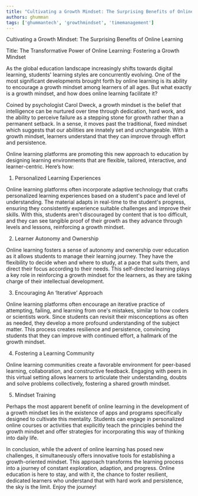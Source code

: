```yaml
---
title: "Cultivating a Growth Mindset: The Surprising Benefits of Online Learning"  # Wrap the title in double quotes
authors: ghumman
tags: ['ghummantech', 'growthmindset', 'timemanagement']
---
```


Cultivating a Growth Mindset: The Surprising Benefits of Online Learning
<!-- truncate -->

Title: The Transformative Power of Online Learning: Fostering a Growth Mindset

As the global education landscape increasingly shifts towards digital learning, students' learning styles are concurrently evolving. One of the most significant developments brought forth by online learning is its ability to encourage a growth mindset among learners of all ages. But what exactly is a growth mindset, and how does online learning facilitate it?

Coined by psychologist Carol Dweck, a growth mindset is the belief that intelligence can be nurtured over time through dedication, hard work, and the ability to perceive failure as a stepping stone for growth rather than a permanent setback. In a sense, it moves past the traditional, fixed mindset which suggests that our abilities are innately set and unchangeable. With a growth mindset, learners understand that they can improve through effort and persistence. 

Online learning platforms are promoting this new approach to education by designing learning environments that are flexible, tailored, interactive, and learner-centric. Here’s how:

1. Personalized Learning Experiences 

Online learning platforms often incorporate adaptive technology that crafts personalized learning experiences based on a student's pace and level of understanding. The material adapts in real-time to the student's progress, ensuring they consistently experience suitable challenges and improve their skills. With this, students aren't discouraged by content that is too difficult, and they can see tangible proof of their growth as they advance through levels and lessons, reinforcing a growth mindset.

2. Learner Autonomy and Ownership

Online learning fosters a sense of autonomy and ownership over education as it allows students to manage their learning journey. They have the flexibility to decide when and where to study, at a pace that suits them, and direct their focus according to their needs. This self-directed learning plays a key role in reinforcing a growth mindset for the learners, as they are taking charge of their intellectual development.

3. Encouraging An ‘Iterative’ Approach

Online learning platforms often encourage an iterative practice of attempting, failing, and learning from one's mistakes, similar to how coders or scientists work. Since students can revisit their misconceptions as often as needed, they develop a more profound understanding of the subject matter. This process creates resilience and persistence, convincing students that they can improve with continued effort, a hallmark of the growth mindset.

4. Fostering a Learning Community

Online learning communities create a favorable environment for peer-based learning, collaboration, and constructive feedback. Engaging with peers in this virtual setting allows learners to articulate their understanding, doubts and solve problems collectively, fostering a shared growth mindset. 

5. Mindset Training

Perhaps the most apparent benefit of online learning in the development of a growth mindset lies in the existence of apps and programs specifically designed to cultivate this mentality. Students can engage in personalized online courses or activities that explicitly teach the principles behind the growth mindset and offer strategies for incorporating this way of thinking into daily life. 

In conclusion, while the advent of online learning has posed new challenges, it simultaneously offers innovative tools for establishing a growth-oriented mindset. This approach transforms the learning process into a journey of constant exploration, adaption, and progress. Online education is here to stay, and with it, the chance to foster resilient, dedicated learners who understand that with hard work and persistence, the sky is the limit. Enjoy the journey!
